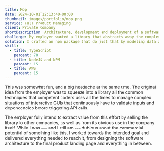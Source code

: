 ```yaml
---
title: Mop
date: 2024-10-01T12:13:40+00:00
thumbnail: images/portfolio/mop.png
service: Full Product Managing 
client: Private Company
shortDescription: Architecture, development and deployment of a software library and its related tools designed to work with some of the major frameworks (Angular, React and Vue.js), created with the goal of simplify managing relationships among interconnected data points in complex software applications. 
challenge: My employer wanted a library that abstracts away the complexities of managing dependencies among interconnected entities in web based GUIs, to factor away that overhead and reduce the developing time or many similar products. 
solution: I crafted an npm package that do just that by modeling data as nodes on a graph. I implemented it by extending the RxJS Library to manage node updates and API calls by importing a configuration file which can be easily managed by a CLI tool.
skill:
  - title: TypeScript
    percent: 70
  - title: NodeJS and NPM
    percent: 15
  - title: AWS 
    percent: 15
---
```

This was somewhat fun, and a big headache at the same time. The original idea from the employer was to squeeze into a library all the common techniques that competent coders uses all the times to manage complex situations of interactive GUIs that continuously have to validate inputs and dependencies before triggering API calls. 

The employer fully intend to extract value from this effort by selling the library to other companies, as well as from its obvious use in the company itself. While I was --- and I still am --- dubious about the commercial potential of something like this, I worked towards the intended goal and delivered everything needed to reach it, from designing the software architecture to the final product landing page and everything in between.

